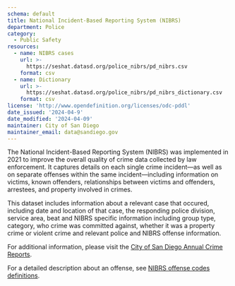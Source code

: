```yaml
---
schema: default
title: National Incident-Based Reporting System (NIBRS)
department: Police
category:
  - Public Safety
resources:
  - name: NIBRS cases
    url: >-
      https://seshat.datasd.org/police_nibrs/pd_nibrs.csv
    format: csv
  - name: Dictionary
    url: >-
      https://seshat.datasd.org/police_nibrs/pd_nibrs_dictionary.csv
    format: csv
license: 'http://www.opendefinition.org/licenses/odc-pddl'
date_issued: '2024-04-9'
date_modified: '2024-04-09'
maintainer: City of San Diego
maintainer_email: data@sandiego.gov
---
```

The National Incident-Based Reporting System (NIBRS) was implemented in 2021 to improve the overall quality of crime data collected by law enforcement. It captures details on each single crime incident—as well as on separate offenses within the same incident—including information on victims, known offenders, relationships between victims and offenders, arrestees, and property involved in crimes.

This dataset includes information about a relevant case that occured, including date and location of that case, the responding police division, service area, beat and NIBRS specific information including group type, category, who crime was committed against, whether it was a property crime or violent crime and relevant police and NIBRS offense information.

For additional information, please visit the [City of San Diego Annual Crime Reports](https://www.sandiego.gov/police/data-transparency/crime-statistics/annual-crime-reports).

For a detailed description about an offense, see [NIBRS offense codes definitions](https://ucr.fbi.gov/nibrs/2011/resources/nibrs-offense-codes).

<!--more-->

